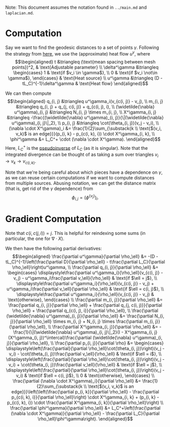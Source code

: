 Note: This document assumes the notation found in `../main.md` and `laplacian.md`.

# Computation

Say we want to find the geodesic distances to a set of points $\gamma$. Following the strategy from [here](https://www.cs.cmu.edu/~kmcrane/Projects/HeatMethod/), we use the (approximate) heat flow $u^\gamma$, where $$\begin{aligned}
    t &\triangleq (\text{mean spacing between mesh points})^2, & \text{Adjustable parameter} \\
    \delta^\gamma &\triangleq \begin{cases}
        1 & \text{if $v_i \in \gamma$}, \\
        0 & \text{if $v_i \not\in \gamma$},
    \end{cases} & \text{Heat source} \\
    u^\gamma &\triangleq (D - tL_C)^{-1}\delta^\gamma & \text{Heat flow}
\end{aligned}$$

We can then compute $$\begin{aligned}
    q_{i, j} &\triangleq u^\gamma_i(v_{c(i, j)} - v_j), \\
    m_{i, j} &\triangleq q_{i, j} + q_{j, c(i, j)} + q_{c(i, j), i}, \\
    (\widetilde{\nabla} u^\gamma)_{i, j} &\triangleq N_{i, j} \times m_{i, j}, \\
    X^\gamma_{i, j} &\triangleq -\frac{(\widetilde{\nabla} u^\gamma)_{i, j}}{\|(\widetilde{\nabla} u^\gamma)_{i, j}\|_2}, \\
    p_{i, j} &\triangleq \cot(\theta_{i, j})(v_j - v_i), \\
    (\nabla \cdot X^\gamma)_i &= \frac{1}{2}\sum_{\substack{k \\ \text{$(v_i, v_k)$ is an edge}}}(p_{i, k} - p_{c(i, k), i}) \cdot X^\gamma_{i, k}, \\
    \phi^\gamma &= L_C^+ \cdot (\nabla \cdot X^\gamma).
\end{aligned}$$ Here, $L_C^+$ is the [pseudoinverse](https://en.wikipedia.org/wiki/Moore%E2%80%93Penrose_inverse) of $L_C$ (as it is singular). Note that the integrated divergence can be thought of as taking a sum over triangles $v_i \to v_k \to v_{c(i, k)}$.

Note that we're being careful about which pieces have a dependence on $\gamma$, as we can reuse certain computations if we want to compute distances from multiple sources. Abusing notation, we can get the distance matrix (that is, get rid of the $\gamma$ dependence) from $$\phi_{i, j} = \left(\phi^{\{v_j\}}\right)_i.$$

# Gradient Computation

Note that $c(i, c(j, i)) = j$. This is helpful for reindexing some sums (in particular, the one for $\nabla \cdot X$).

We then have the following partial derivatives: $$\begin{aligned}
    \frac{\partial u^\gamma}{\partial \rho_\ell} &= -(D - tL_C)^{-1}\left(\frac{\partial D}{\partial \rho_\ell} - t\frac{\partial L_C}{\partial \rho_\ell}\right)u^\gamma, \\
    \frac{\partial q_{i, j}}{\partial \rho_\ell} &= \begin{cases}
        \displaystyle\frac{\partial u^\gamma_i}{\rho_\ell}(v_{c(i, j)} - v_j) - u^\gamma_i\frac{\partial v_\ell}{\rho_\ell} & \text{if $\ell = j$}, \\
        \displaystyle\frac{\partial u^\gamma_i}{\rho_\ell}(v_{c(i, j)} - v_j) + u^\gamma_i\frac{\partial v_\ell}{\partial \rho_\ell} & \text{if $\ell = c(i, j)$}, \\
        \displaystyle\frac{\partial u^\gamma_i}{\rho_\ell}(v_{c(i, j)} - v_j) & \text{otherwise},
    \end{cases} \\
    \frac{\partial m_{i, j}}{\partial \rho_\ell} &= \frac{\partial q_{i, j}}{\partial \rho_\ell} + \frac{\partial q_{j, c(i, j)}}{\partial \rho_\ell} + \frac{\partial q_{c(i, j), i}}{\partial \rho_\ell}, \\
    \frac{\partial (\widetilde{\nabla} u^\gamma)_{i, j}}{\partial \rho_\ell} &= \frac{\partial N_{i, j}}{\partial \rho_\ell} \times m_{i, j} + N_{i, j} \times \frac{\partial m_{i, j}}{\partial \rho_\ell}, \\
    \frac{\partial X^\gamma_{i, j}}{\partial \rho_\ell} &= -\frac{1}{\|(\widetilde{\nabla} u^\gamma)_{i, j}\|_2}(I - X^\gamma_{i, j}(X^\gamma_{i, j})^\intercal)\frac{\partial (\widetilde{\nabla} u^\gamma)_{i, j}}{\partial \rho_\ell}, \\
    \frac{\partial p_{i, j}}{\partial \rho} &= \begin{cases}
        \displaystyle\left(\frac{\partial}{\partial \rho_\ell}\cot(\theta_{i, j})\right)(v_j - v_i) - \cot(\theta_{i, j})\frac{\partial v_\ell}{\rho_\ell} & \text{if $\ell = i$}, \\
        \displaystyle\left(\frac{\partial}{\partial \rho_\ell}\cot(\theta_{i, j})\right)(v_j - v_i) + \cot(\theta_{i, j})\frac{\partial v_\ell}{\rho_\ell} & \text{if $\ell = j$}, \\
        \displaystyle\left(\frac{\partial}{\partial \rho_\ell}\cot(\theta_{i, j})\right)(v_j - v_i) & \text{if $\ell = c(i, j)$}, \\
        0 & \text{otherwise},
    \end{cases} \\
    \frac{\partial (\nabla \cdot X^\gamma)_i}{\partial \rho_\ell} &= \frac{1}{2}\sum_{\substack{k \\ \text{$(v_i, v_k)$ is an edge}}}\left(\left(\frac{\partial p_{i, k}}{\partial \rho_\ell} - \frac{\partial p_{c(i, k), i}}{\partial \rho_\ell}\right) \cdot X^\gamma_{i, k} + (p_{i, k} - p_{c(i, k), i}) \cdot \frac{\partial X^\gamma_{i, k}}{\partial \rho_\ell}\right) \\
    \frac{\partial \phi^\gamma}{\partial \rho_\ell} &= L_C^+\left(\frac{\partial (\nabla \cdot X^\gamma)}{\partial \rho_\ell} - \frac{\partial L_C}{\partial \rho_\ell}\phi^\gamma\right).
\end{aligned}$$
